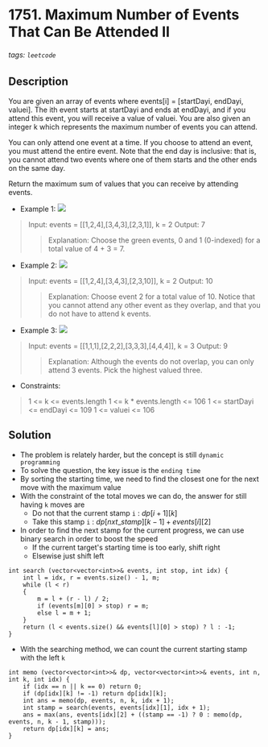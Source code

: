 # 1751. Maximum Number of Events That Can Be Attended II
###### tags: `leetcode`
## Description
You are given an array of events where events[i] = [startDayi, endDayi, valuei]. The ith event starts at startDayi and ends at endDayi, and if you attend this event, you will receive a value of valuei. You are also given an integer k which represents the maximum number of events you can attend.

You can only attend one event at a time. If you choose to attend an event, you must attend the entire event. Note that the end day is inclusive: that is, you cannot attend two events where one of them starts and the other ends on the same day.

Return the maximum sum of values that you can receive by attending events.

- Example 1:
![](https://assets.leetcode.com/uploads/2021/01/10/screenshot-2021-01-11-at-60048-pm.png)

>Input: events = [[1,2,4],[3,4,3],[2,3,1]], k = 2
Output: 7
>>Explanation: Choose the green events, 0 and 1 (0-indexed) for a total value of 4 + 3 = 7.

- Example 2:
![](https://assets.leetcode.com/uploads/2021/01/10/screenshot-2021-01-11-at-60150-pm.png)

>Input: events = [[1,2,4],[3,4,3],[2,3,10]], k = 2
Output: 10
>>Explanation: Choose event 2 for a total value of 10.
Notice that you cannot attend any other event as they overlap, and that you do not have to attend k events.

- Example 3:
![](https://assets.leetcode.com/uploads/2021/01/10/screenshot-2021-01-11-at-60703-pm.png)

>Input: events = [[1,1,1],[2,2,2],[3,3,3],[4,4,4]], k = 3
Output: 9
>>Explanation: Although the events do not overlap, you can only attend 3 events. Pick the highest valued three.

- Constraints:

>1 <= k <= events.length
1 <= k * events.length <= 106
1 <= startDayi <= endDayi <= 109
1 <= valuei <= 106

## Solution
- The problem is relately harder, but the concept is still `dynamic programming`
- To solve the question, the key issue is the `ending time`
- By sorting the starting time, we need to find the closest one for the next move with the maximum value
- With the constraint of the total moves we can do, the answer for still having `k` moves are
    - Do not that the current stamp `i` : $dp[i+1][k]$
    - Take this stamp `i` : $dp[nxt\_stamp][k-1] + events[i][2]$
- In order to find the next stamp for the current progress, we can use binary search in order to boost the speed
    - If the current target's starting time is too early, shift right
    - Elsewise just shift left
```cpp=
int search (vector<vector<int>>& events, int stop, int idx) {
    int l = idx, r = events.size() - 1, m;
    while (l < r)
    {
        m = l + (r - l) / 2;
        if (events[m][0] > stop) r = m;
        else l = m + 1;
    }
    return (l < events.size() && events[l][0] > stop) ? l : -1;
}
```
- With the searching method, we can count the current starting stamp with the left `k`
```cpp=
int memo (vector<vector<int>>& dp, vector<vector<int>>& events, int n, int k, int idx) {
    if (idx == n || k == 0) return 0;
    if (dp[idx][k] != -1) return dp[idx][k];
    int ans = memo(dp, events, n, k, idx + 1);
    int stamp = search(events, events[idx][1], idx + 1);
    ans = max(ans, events[idx][2] + ((stamp == -1) ? 0 : memo(dp, events, n, k - 1, stamp)));
    return dp[idx][k] = ans;
}
```
